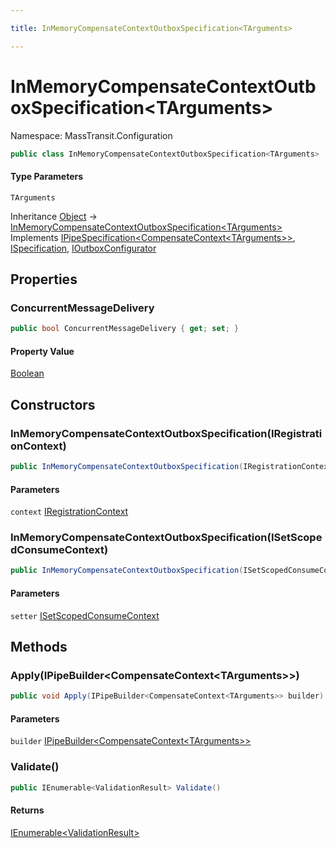 ```yaml
---

title: InMemoryCompensateContextOutboxSpecification<TArguments>

---
```


# InMemoryCompensateContextOutboxSpecification\<TArguments\>

Namespace: MassTransit.Configuration

```csharp
public class InMemoryCompensateContextOutboxSpecification<TArguments> : IPipeSpecification<CompensateContext<TArguments>>, ISpecification, IOutboxConfigurator
```

#### Type Parameters

`TArguments`<br/>

Inheritance [Object](https://learn.microsoft.com/en-us/dotnet/api/system.object) → [InMemoryCompensateContextOutboxSpecification\<TArguments\>](../masstransit-configuration/inmemorycompensatecontextoutboxspecification-1)<br/>
Implements [IPipeSpecification\<CompensateContext\<TArguments\>\>](../../masstransit-abstractions/masstransit-configuration/ipipespecification-1), [ISpecification](../../masstransit-abstractions/masstransit/ispecification), [IOutboxConfigurator](../masstransit/ioutboxconfigurator)

## Properties

### **ConcurrentMessageDelivery**

```csharp
public bool ConcurrentMessageDelivery { get; set; }
```

#### Property Value

[Boolean](https://learn.microsoft.com/en-us/dotnet/api/system.boolean)<br/>

## Constructors

### **InMemoryCompensateContextOutboxSpecification(IRegistrationContext)**

```csharp
public InMemoryCompensateContextOutboxSpecification(IRegistrationContext context)
```

#### Parameters

`context` [IRegistrationContext](../../masstransit-abstractions/masstransit/iregistrationcontext)<br/>

### **InMemoryCompensateContextOutboxSpecification(ISetScopedConsumeContext)**

```csharp
public InMemoryCompensateContextOutboxSpecification(ISetScopedConsumeContext setter)
```

#### Parameters

`setter` [ISetScopedConsumeContext](../masstransit/isetscopedconsumecontext)<br/>

## Methods

### **Apply(IPipeBuilder\<CompensateContext\<TArguments\>\>)**

```csharp
public void Apply(IPipeBuilder<CompensateContext<TArguments>> builder)
```

#### Parameters

`builder` [IPipeBuilder\<CompensateContext\<TArguments\>\>](../../masstransit-abstractions/masstransit-configuration/ipipebuilder-1)<br/>

### **Validate()**

```csharp
public IEnumerable<ValidationResult> Validate()
```

#### Returns

[IEnumerable\<ValidationResult\>](https://learn.microsoft.com/en-us/dotnet/api/system.collections.generic.ienumerable-1)<br/>

